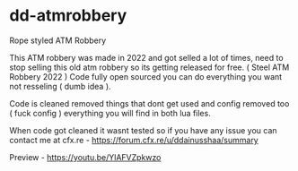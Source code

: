 # dd-atmrobbery
Rope styled ATM Robbery

This ATM robbery was made in 2022 and got selled a lot of times, need to stop selling this old atm robbery so its getting released for free. ( Steel ATM Robbery 2022 )
Code fully open sourced you can do everything you want not resseling ( dumb idea ).

Code is cleaned removed things that dont get used and config removed too ( fuck config ) everything you will find in both lua files.

When code got cleaned it wasnt tested so if you have any issue you can contact me at cfx.re - https://forum.cfx.re/u/ddainusshaa/summary

Preview - https://youtu.be/YlAFVZpkwzo
